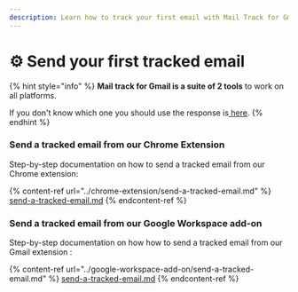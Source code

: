 ```yaml
---
description: Learn how to track your first email with Mail Track for Gmail
---
```


# ⚙ Send your first tracked email

{% hint style="info" %}
**Mail track for Gmail is a suite of 2 tools** to work on all platforms.

&#x20;If you don't know which one you should use the response is[ here](faq.md#should-i-use-chrome-extension-or-google-workspace-add-on).&#x20;
{% endhint %}

### Send a tracked email from our Chrome Extension

Step-by-step documentation on how to send a tracked email from our Chrome extension:

{% content-ref url="../chrome-extension/send-a-tracked-email.md" %}
[send-a-tracked-email.md](../chrome-extension/send-a-tracked-email.md)
{% endcontent-ref %}

### Send a tracked email from our Google Workspace add-on&#x20;

Step-by-step documentation on how  how to send a tracked email from our Gmail extension :

{% content-ref url="../google-workspace-add-on/send-a-tracked-email.md" %}
[send-a-tracked-email.md](../google-workspace-add-on/send-a-tracked-email.md)
{% endcontent-ref %}
